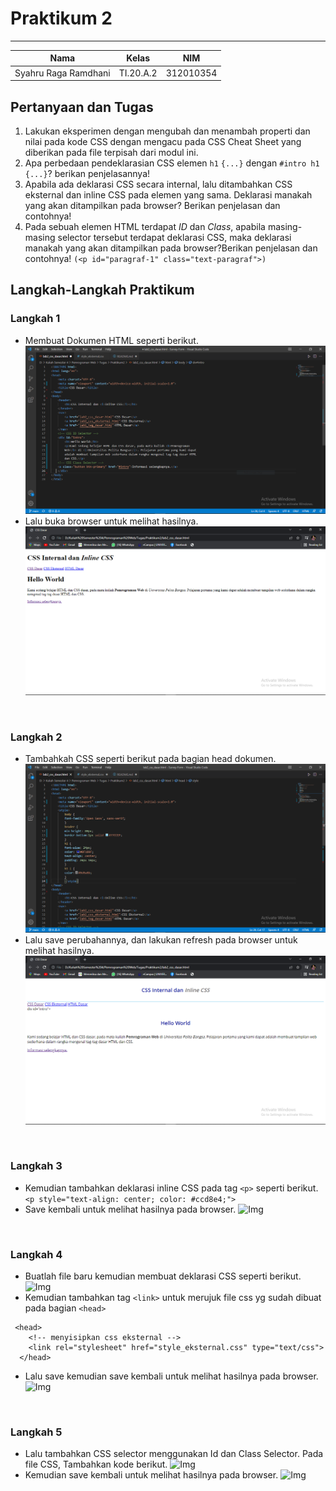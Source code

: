 # **Praktikum 2**
  ---------------
|Nama			|Kelas		|NIM		|
|-----			|-----		|-----		|
|Syahru	Raga Ramdhani	|TI.20.A.2	|312010354	|

## **Pertanyaan dan Tugas**
1. Lakukan eksperimen dengan mengubah dan menambah properti dan nilai pada kode CSS dengan mengacu pada CSS Cheat Sheet yang diberikan pada file terpisah dari modul ini.
2. Apa perbedaan pendeklarasian CSS elemen `h1` `{...}` dengan `#intro h1 {...}`? berikan penjelasannya!
3. Apabila ada deklarasi CSS secara internal, lalu ditambahkan CSS eksternal dan inline CSS pada elemen yang sama. Deklarasi manakah yang akan ditampilkan pada browser? Berikan penjelasan dan contohnya!
4. Pada sebuah elemen HTML terdapat _ID_ dan _Class_, apabila masing-masing selector tersebut terdapat deklarasi CSS, maka deklarasi manakah yang akan ditampilkan pada browser?Berikan penjelasan dan contohnya! `(<p id="paragraf-1" class="text-paragraf">)`

## **Langkah-Langkah Praktikum**
### **Langkah 1**
* Membuat Dokumen HTML seperti berikut.
![Img](/Img/Capture1.PNG)
* Lalu buka browser untuk melihat hasilnya.
![Img](/Img/Capture2.PNG)
</br>

### **Langkah 2**
* Tambahkah CSS seperti berikut pada bagian head dokumen.
![Img](/Img/Capture3.PNG)
* Lalu save perubahannya, dan lakukan refresh pada browser untuk melihat hasilnya.
![Img](/Img/Capture4.PNG)
</br>

### **Langkah 3**
* Kemudian tambahkan deklarasi inline CSS pada tag `<p>` seperti berikut.</br>
``` <p style="text-align: center; color: #ccd8e4;"> ``` <br/>
* Save kembali untuk melihat hasilnya pada browser.
![Img](/Img/Capture5.PNG)
</br>

### **Langkah 4**
* Buatlah file baru kemudian membuat deklarasi CSS seperti berikut.
![Img](/Img/Capture6.PNG)
* Kemudian tambahkan tag `<link>` untuk merujuk file css yg sudah dibuat pada bagian `<head>`
```
 <head>
    <!-- menyisipkan css eksternal -->
    <link rel="stylesheet" href="style_eksternal.css" type="text/css">
  </head>
```
* Lalu save kemudian save kembali untuk melihat hasilnya pada browser.
![Img](/Img/Capture7.PNG)
</br>

### **Langkah 5**
* Lalu tambahkan CSS selector menggunakan Id dan Class Selector. Pada file CSS, Tambahkan kode berikut.
![Img](/Img/Capture8.PNG)
* Kemudian save kembali untuk melihat hasilnya pada browser.
![Img](/Img/Capture9.PNG)